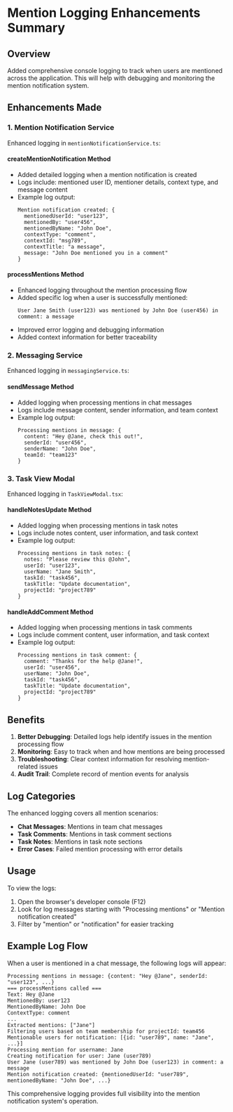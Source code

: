 # Mention Logging Enhancements Summary

## Overview
Added comprehensive console logging to track when users are mentioned across the application. This will help with debugging and monitoring the mention notification system.

## Enhancements Made

### 1. Mention Notification Service
Enhanced logging in `mentionNotificationService.ts`:

#### createMentionNotification Method
- Added detailed logging when a mention notification is created
- Logs include: mentioned user ID, mentioner details, context type, and message content
- Example log output:
  ```
  Mention notification created: {
    mentionedUserId: "user123",
    mentionedBy: "user456",
    mentionedByName: "John Doe",
    contextType: "comment",
    contextId: "msg789",
    contextTitle: "a message",
    message: "John Doe mentioned you in a comment"
  }
  ```

#### processMentions Method
- Enhanced logging throughout the mention processing flow
- Added specific log when a user is successfully mentioned:
  ```
  User Jane Smith (user123) was mentioned by John Doe (user456) in comment: a message
  ```
- Improved error logging and debugging information
- Added context information for better traceability

### 2. Messaging Service
Enhanced logging in `messagingService.ts`:

#### sendMessage Method
- Added logging when processing mentions in chat messages
- Logs include message content, sender information, and team context
- Example log output:
  ```
  Processing mentions in message: {
    content: "Hey @Jane, check this out!",
    senderId: "user456",
    senderName: "John Doe",
    teamId: "team123"
  }
  ```

### 3. Task View Modal
Enhanced logging in `TaskViewModal.tsx`:

#### handleNotesUpdate Method
- Added logging when processing mentions in task notes
- Logs include notes content, user information, and task context
- Example log output:
  ```
  Processing mentions in task notes: {
    notes: "Please review this @John",
    userId: "user123",
    userName: "Jane Smith",
    taskId: "task456",
    taskTitle: "Update documentation",
    projectId: "project789"
  }
  ```

#### handleAddComment Method
- Added logging when processing mentions in task comments
- Logs include comment content, user information, and task context
- Example log output:
  ```
  Processing mentions in task comment: {
    comment: "Thanks for the help @Jane!",
    userId: "user456",
    userName: "John Doe",
    taskId: "task456",
    taskTitle: "Update documentation",
    projectId: "project789"
  }
  ```

## Benefits
1. **Better Debugging**: Detailed logs help identify issues in the mention processing flow
2. **Monitoring**: Easy to track when and how mentions are being processed
3. **Troubleshooting**: Clear context information for resolving mention-related issues
4. **Audit Trail**: Complete record of mention events for analysis

## Log Categories
The enhanced logging covers all mention scenarios:
- **Chat Messages**: Mentions in team chat messages
- **Task Comments**: Mentions in task comment sections
- **Task Notes**: Mentions in task note sections
- **Error Cases**: Failed mention processing with error details

## Usage
To view the logs:
1. Open the browser's developer console (F12)
2. Look for log messages starting with "Processing mentions" or "Mention notification created"
3. Filter by "mention" or "notification" for easier tracking

## Example Log Flow
When a user is mentioned in a chat message, the following logs will appear:
```
Processing mentions in message: {content: "Hey @Jane", senderId: "user123", ...}
=== processMentions called ===
Text: Hey @Jane
MentionedBy: user123
MentionedByName: John Doe
ContextType: comment
...
Extracted mentions: ["Jane"]
Filtering users based on team membership for projectId: team456
Mentionable users for notification: [{id: "user789", name: "Jane", ...}]
Processing mention for username: Jane
Creating notification for user: Jane (user789)
User Jane (user789) was mentioned by John Doe (user123) in comment: a message
Mention notification created: {mentionedUserId: "user789", mentionedByName: "John Doe", ...}
```

This comprehensive logging provides full visibility into the mention notification system's operation.